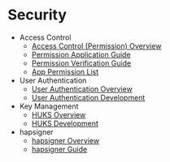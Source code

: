 # Security

- Access Control  
  - [Access Control (Permission) Overview](accesstoken-overview.md)
  - [Permission Application Guide](accesstoken-guidelines.md)
  - [Permission Verification Guide](permission-verify-guidelines.md)
  - [App Permission List](permission-list.md)
- User Authentication
  - [User Authentication Overview](userauth-overview.md)
  - [User Authentication Development](userauth-guidelines.md)
- Key Management
  - [HUKS Overview](huks-overview.md)
  - [HUKS Development](huks-guidelines.md)
- hapsigner  
  - [hapsigner Overview](hapsigntool-overview.md)
  - [hapsigner Guide](hapsigntool-guidelines.md)
